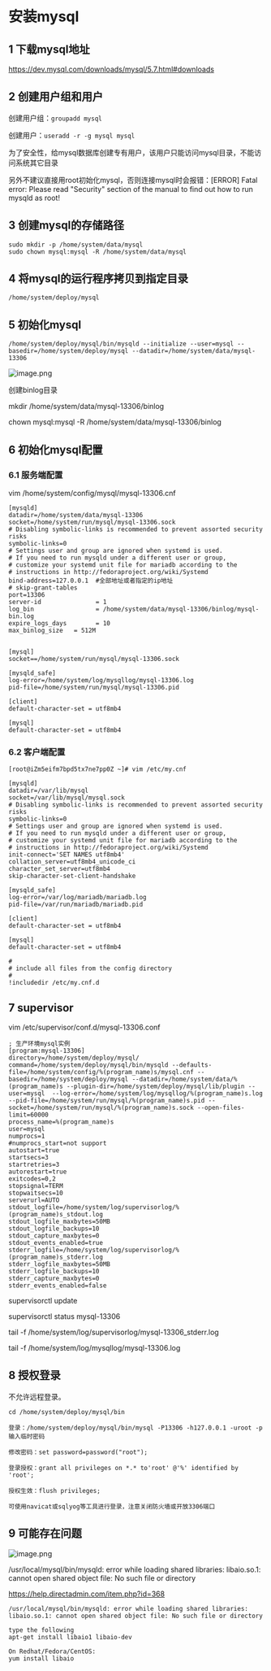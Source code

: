 # 安装mysql

## 1 下载mysql地址

<https://dev.mysql.com/downloads/mysql/5.7.html#downloads>

## 2 创建用户组和用户

创建用户组：`groupadd mysql`

创建用户：`useradd -r -g mysql mysql`

为了安全性，给mysql数据库创建专有用户，该用户只能访问mysql目录，不能访问系统其它目录

另外不建议直接用root初始化mysql，否则连接mysql时会报错：[ERROR] Fatal error: Please read "Security" section of the manual to find out how to run mysqld as root!

## 3 创建mysql的存储路径

```
sudo mkdir -p /home/system/data/mysql
sudo chown mysql:mysql -R /home/system/data/mysql
```

## 4 将mysql的运行程序拷贝到指定目录

```
/home/system/deploy/mysql
```

## 5 初始化mysql

```
/home/system/deploy/mysql/bin/mysqld --initialize --user=mysql --basedir=/home/system/deploy/mysql --datadir=/home/system/data/mysql-13306
```

![image.png](https://cdn.nlark.com/yuque/0/2020/png/497518/1580694553594-f26b1525-81f8-4483-9308-e76e0aaf212b.png?x-oss-process=image/resize,w_1500)

创建binlog目录

mkdir /home/system/data/mysql-13306/binlog

chown mysql:mysql -R /home/system/data/mysql-13306/binlog

## 6 初始化mysql配置

### 6.1 服务端配置

vim  /home/system/config/mysql/mysql-13306.cnf

```
[mysqld]
datadir=/home/system/data/mysql-13306
socket=/home/system/run/mysql/mysql-13306.sock
# Disabling symbolic-links is recommended to prevent assorted security risks
symbolic-links=0
# Settings user and group are ignored when systemd is used.
# If you need to run mysqld under a different user or group,
# customize your systemd unit file for mariadb according to the
# instructions in http://fedoraproject.org/wiki/Systemd
bind-address=127.0.0.1  #全部地址或者指定的ip地址
# skip-grant-tables
port=13306
server-id               = 1 
log_bin                 = /home/system/data/mysql-13306/binlog/mysql-bin.log 
expire_logs_days        = 10 
max_binlog_size   = 512M


[mysql]
socket==/home/system/run/mysql/mysql-13306.sock

[mysqld_safe]
log-error=/home/system/log/mysqllog/mysql-13306.log
pid-file=/home/system/run/mysql/mysql-13306.pid

[client]
default-character-set = utf8mb4

[mysql]
default-character-set = utf8mb4
```

### 6.2 客户端配置

```
[root@iZm5eifm7bpd5tx7ne7pp0Z ~]# vim /etc/my.cnf

[mysqld]
datadir=/var/lib/mysql
socket=/var/lib/mysql/mysql.sock
# Disabling symbolic-links is recommended to prevent assorted security risks
symbolic-links=0
# Settings user and group are ignored when systemd is used.
# If you need to run mysqld under a different user or group,
# customize your systemd unit file for mariadb according to the
# instructions in http://fedoraproject.org/wiki/Systemd
init-connect='SET NAMES utf8mb4'
collation_server=utf8mb4_unicode_ci
character_set_server=utf8mb4
skip-character-set-client-handshake

[mysqld_safe]
log-error=/var/log/mariadb/mariadb.log
pid-file=/var/run/mariadb/mariadb.pid

[client]
default-character-set = utf8mb4

[mysql]
default-character-set = utf8mb4

#
# include all files from the config directory
#
!includedir /etc/my.cnf.d
```

## 7 supervisor

vim  /etc/supervisor/conf.d/mysql-13306.conf

```
; 生产环境mysql实例
[program:mysql-13306]
directory=/home/system/deploy/mysql/
command=/home/system/deploy/mysql/bin/mysqld --defaults-file=/home/system/config/%(program_name)s/mysql.cnf --basedir=/home/system/deploy/mysql --datadir=/home/system/data/%(program_name)s --plugin-dir=/home/system/deploy/mysql/lib/plugin --user=mysql  --log-error=/home/system/log/mysqllog/%(program_name)s.log --pid-file=/home/system/run/mysql/%(program_name)s.pid --socket=/home/system/run/mysql/%(program_name)s.sock --open-files-limit=60000
process_name=%(program_name)s
user=mysql
numprocs=1
#numprocs_start=not support
autostart=true
startsecs=3
startretries=3
autorestart=true
exitcodes=0,2
stopsignal=TERM
stopwaitsecs=10
serverurl=AUTO
stdout_logfile=/home/system/log/supervisorlog/%(program_name)s_stdout.log
stdout_logfile_maxbytes=50MB
stdout_logfile_backups=10
stdout_capture_maxbytes=0
stdout_events_enabled=true
stderr_logfile=/home/system/log/supervisorlog/%(program_name)s_stderr.log
stderr_logfile_maxbytes=50MB
stderr_logfile_backups=10
stderr_capture_maxbytes=0
stderr_events_enabled=false
```

supervisorctl update

supervisorctl status mysql-13306

tail -f  /home/system/log/supervisorlog/mysql-13306_stderr.log

tail -f /home/system/log/mysqllog/mysql-13306.log

## 8 授权登录

不允许远程登录。

```
cd /home/system/deploy/mysql/bin

登录：/home/system/deploy/mysql/bin/mysql -P13306 -h127.0.0.1 -uroot -p    输入临时密码

修改密码：set password=password("root");

登录授权：grant all privileges on *.* to'root' @'%' identified by 'root';

授权生效：flush privileges;

可使用navicat或sqlyog等工具进行登录，注意关闭防火墙或开放3306端口
```

## 9 可能存在问题

![image.png](https://cdn.nlark.com/yuque/0/2020/png/497518/1580694465889-01389bfa-1c01-40dc-966c-9b5f1820fed2.png?x-oss-process=image/resize,w_1500)

/usr/local/mysql/bin/mysqld: error while loading shared libraries: libaio.so.1: cannot open shared object file: No such file or directory

<https://help.directadmin.com/item.php?id=368>

```
/usr/local/mysql/bin/mysqld: error while loading shared libraries: libaio.so.1: cannot open shared object file: No such file or directory

type the following
apt-get install libaio1 libaio-dev

On Redhat/Fedora/CentOS:
yum install libaio
```

